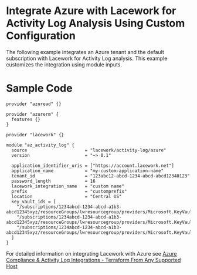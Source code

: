 # Integrate Azure with Lacework for Activity Log Analysis Using Custom Configuration

The following example integrates an Azure tenant and the default subscription with Lacework for Activity Log analysis. This example customizes the integration using module inputs.

# Sample Code

```hcl
provider "azuread" {}

provider "azurerm" {
  features {}
}

provider "lacework" {}

module "az_activity_log" {
  source                      = "lacework/activity-log/azure"
  version                     = "~> 0.1"

  application_identifier_uris = ["https://account.lacework.net"]
  application_name            = "my-custom-application-name"
  tenant_id                   = "123abc12-abcd-1234-abcd-abcd12340123"
  password_length             = 16
  lacework_integration_name   = "custom name"
  prefix                      = "customprefix"
  location                    = "Central US"
  key_vault_ids = [
    "/subscriptions/1234abcd-1234-abcd-a1b3-abcd12345xyz/resourceGroups/lwresourcegroup/providers/Microsoft.KeyVault/vaults/keyvault1",
    "/subscriptions/1234abcd-1234-abcd-a1b3-abcd12345xyz/resourceGroups/lwresourcegroup/providers/Microsoft.KeyVault/vaults/keyvault2",
    "/subscriptions/1234abcd-1234-abcd-a1b3-abcd12345xyz/resourceGroups/lwresourcegroup/providers/Microsoft.KeyVault/vaults/keyvault3"
  ]
}
```

For detailed information on integrating Lacework with Azure see [Azure Compliance & Activity Log Integrations - Terraform From Any Supported Host](https://support.lacework.com/hc/en-us/articles/360058966313-Azure-Compliance-Activity-Log-Integrations-Terraform-From-Any-Supported-Host)

